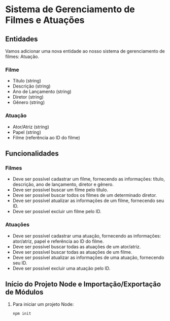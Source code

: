 # Sistema de Gerenciamento de Filmes e Atuações

## Entidades
Vamos adicionar uma nova entidade ao nosso sistema de gerenciamento de filmes: Atuação.

### Filme
- Título (string)
- Descrição (string)
- Ano de Lançamento (string)
- Diretor (string)
- Gênero (string)

### Atuação
- Ator/Atriz (string)
- Papel (string)
- Filme (referência ao ID do filme)

## Funcionalidades
### Filmes
- Deve ser possível cadastrar um filme, fornecendo as informações: título, descrição, ano de lançamento, diretor e gênero.
- Deve ser possível buscar um filme pelo título.
- Deve ser possível buscar todos os filmes de um determinado diretor.
- Deve ser possível atualizar as informações de um filme, fornecendo seu ID.
- Deve ser possível excluir um filme pelo ID.

### Atuações
- Deve ser possível cadastrar uma atuação, fornecendo as informações: ator/atriz, papel e referência ao ID do filme.
- Deve ser possível buscar todas as atuações de um ator/atriz.
- Deve ser possível buscar todas as atuações de um filme.
- Deve ser possível atualizar as informações de uma atuação, fornecendo seu ID.
- Deve ser possível excluir uma atuação pelo ID.

## Início do Projeto Node e Importação/Exportação de Módulos
1. Para iniciar um projeto Node:
   ```bash
   npm init
   ```